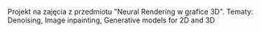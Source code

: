 Projekt na zajęcia z przedmiotu "Neural Rendering w grafice 3D".
Tematy: Denoising, Image inpainting, Generative models for 2D and 3D


